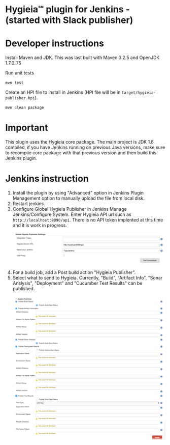 # Hygieia℠ plugin for Jenkins - (started with Slack publisher)

# Developer instructions

Install Maven and JDK.  This was last built with Maven 3.2.5 and OpenJDK
1.7.0\_75 

Run unit tests

    mvn test

Create an HPI file to install in Jenkins (HPI file will be in `target/hygieia-publisher.hpi`).

    mvn clean package 

# Important
This plugin uses the Hygieia core package. The main project is JDK 1.8 compiled, if you have Jenkins running on previous Java versions, make sure to recompile core package with that previous version and then build this Jenkins plugin.

# Jenkins instruction

1. Install the plugin by using "Advanced" option in Jenkins Plugin Management option to manually upload the file from local disk.
2. Restart jenkins.
3. Configure Global Hygieia Publisher in Jenkins Manage Jenkins/Configure System. Enter Hygieia API url such as `http://localhost:8090/api`. There is no API token implented at this time and it is work in progress.

![Image](../media/images/jenkins-global.png)

4. For a build job, add a Post build action "Hygieia Publisher". 
5. Select what to send to Hygieia. Currently, "Build", "Artifact Info", "Sonar Anslysis", "Deployment" and "Cucumber Test Results" can be published. 

![Image](../media/images/jenkins-job-config.png)

